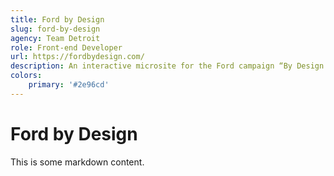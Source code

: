 ```yaml
---
title: Ford by Design
slug: ford-by-design
agency: Team Detroit
role: Front-end Developer
url: https://fordbydesign.com/
description: An interactive microsite for the Ford campaign “By Design.” let's you design your own Ford billboard and pick which city it shows up in.
colors:
    primary: '#2e96cd'
---
```


# Ford by Design

This is some markdown content.
